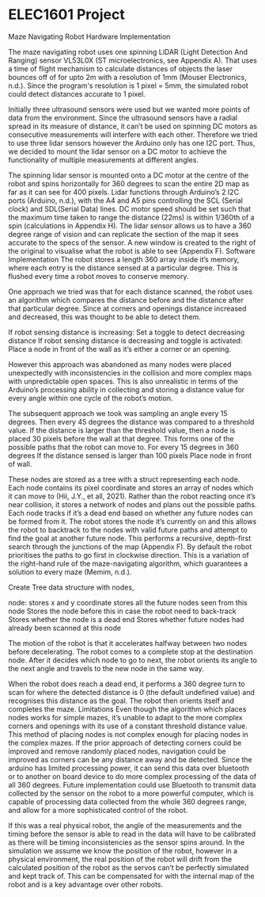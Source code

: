 # ELEC1601 Project


Maze Navigating Robot
Hardware Implementation

The maze navigating robot uses one spinning LiDAR (Light Detection And Ranging) sensor VL53L0X (ST microelectronics, see Appendix A). That uses a time of flight mechanism to calculate distances of objects the laser bounces off of for upto 2m with a resolution of 1mm (Mouser Electronics, n.d.). Since the program's resolution is 1 pixel = 5mm, the simulated robot could detect distances accurate to 1 pixel.

Initially three ultrasound sensors were used but we wanted more points of data from the environment. Since the ultrasound sensors have a radial spread in its measure of distance, it can’t be used on spinning DC motors as consecutive measurements will interfere with each other. Therefore we tried to use three lidar sensors however the Arduino only has one I2C port. Thus, we decided to mount the lidar sensor on a DC motor to achieve the functionality of multiple measurements at different angles.

The spinning lidar sensor is mounted onto a DC motor at the centre of the robot and spins horizontally for 360 degrees to scan the entire 2D map as far as it can see for 400 pixels. Lidar functions through Arduino’s 2 I2C ports (Arduino, n.d.), with the A4 and A5 pins controlling the SCL (Serial clock) and SDL(Serial Data) lines. DC motor speed should be set such that the maximum time taken to range the distance (22ms) is within 1/360th of a spin (calculations in Appendix H). The lidar sensor allows us to have a 360 degree range of vision and can replicate the section of the map it sees accurate to the specs of the sensor. A new window is created to the right of the original to visualise what the robot is able to see (Appendix F). 
Software Implementation
The robot stores a length 360 array inside it’s memory, where each entry is the distance sensed at a particular degree. This is flushed every time a robot moves to conserve memory.

One approach we tried was that for each distance scanned, the robot uses an algorithm which compares the distance before and the distance after that particular degree. Since at corners and openings distance increased and decreased, this was thought to be able to detect them.  

If robot sensing distance is increasing:
    Set a toggle to detect decreasing distance
If robot sensing distance is decreasing and toggle is activated:
    Place a node in front of the wall as it’s either a corner or an opening.


However this approach was abandoned as many nodes were placed unexpectedly with inconsistencies in the collision and more complex maps with unpredictable open spaces. 
This is also unrealistic in terms of the Arduino’s processing ability in collecting and storing a distance value for every angle within one cycle of the robot’s motion.

The subsequent approach we took was sampling an angle every 15 degrees. Then every 45 degrees the distance was compared to a threshold value. If the distance is larger than the threshold value, then a node is placed 30 pixels before the wall at that degree. This forms one of the possible paths that the robot can move to.
For every 15 degrees in 360 degrees
    If the distance sensed is larger than 100 pixels
        Place node in front of wall.

These nodes are stored as a tree with a struct representing each node. Each node contains its pixel coordinate and stores an array of nodes which it can move to (Hii, J.Y., et all, 2021). Rather than the robot reacting once it’s near collision, it stores a network of nodes and plans out the possible paths. Each node tracks if it’s a dead end based on whether any future nodes can be formed from it. The robot stores the node it’s currently on and this allows the robot to backtrack to the nodes with valid future paths and attempt to find the goal at another future node. This performs a recursive, depth-first search through the junctions of the map (Appendix F). By default the robot prioritises the paths to go first in clockwise direction. This is a variation of the right-hand rule of the maze-navigating algorithm, which guarantees a solution to every maze (Memim, n.d.). 


Create Tree data structure with nodes,

node:
stores x and y coordinate
stores all the future nodes seen from this node
Stores the node before this in case the robot need to back-track
Stores whether the node is a dead end
Stores whether future nodes had already been scanned at this node

The motion of the robot is that it accelerates halfway between two nodes before decelerating. The robot comes to a complete stop at the destination node. After it decides which node to go to next, the robot orients its angle to the next angle and travels to the new node in the same way.

When the robot does reach a dead end, it performs a 360 degree turn to scan for where the detected distance is 0 (the default undefined value) and recognises this distance as the goal. The robot then orients itself and completes the maze.
Limitations
Even though the algorithm which places nodes works for simple mazes, it’s unable to adapt to the more complex corners and openings with its use of a constant threshold distance value. This method of placing nodes is not complex enough for placing nodes in the complex mazes. If the prior approach of detecting corners could be improved and remove randomly placed nodes, navigation could be improved as corners can be any distance away and be detected.
Since the arduino has limited processing power, it can send this data over bluetooth or to another on board device to do more complex processing of the data of all 360 degrees. Future implementation could use Bluetooth to transmit data collected by the sensor on the robot to a more powerful computer, which is capable of processing data collected from the whole 360 degrees range, and allow for a more sophisticated control of the robot. 

If this was a real physical robot, the angle of the measurements and the timing before the sensor is able to read in the data will have to be calibrated as there will be timing inconsistencies as the sensor spins around. In the simulation we assume we know the position of the robot, however in a physical environment, the real position of the robot will drift from the calculated position of the robot as the servos can’t be perfectly simulated and kept track of. This can be compensated for with the internal map of the robot and is a key advantage over other robots.
